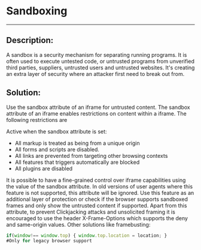 # Sandboxing
-------

## Description:

A sandbox is a security mechanism for separating running programs.
It is often used to execute untested code, or untrusted programs from
unverified third parties, suppliers, untrusted users and untrusted websites. It's creating
an extra layer of security where an attacker first need to break out from.


## Solution:

Use the sandbox attribute of an iframe for untrusted content. The sandbox attribute of an
iframe enables restrictions on content within a iframe. The following restrictions are

Active when the sandbox attribute is set:

- All markup is treated as being from a unique origin
- All forms and scripts are disabled.
- All links are prevented from targeting other browsing contexts
- All features that triggers automatically are blocked
- All plugins are disabled

It is possible to have a fine-grained control over iframe capabilities using the value of
the sandbox attribute. In old versions of user agents where this feature is not supported,
this attribute will be ignored. Use this feature as an additional layer of protection or
check if the browser supports sandboxed frames and only show the untrusted
content if supported. Apart from this attribute, to prevent Clickjacking attacks and
unsolicited framing it is encouraged to use the header X-Frame-Options which supports
the deny and same-origin values. Other solutions like framebusting:

```javascript
if(window!== window.top) { window.top.location = location; }
#Only for legacy browser support
```
